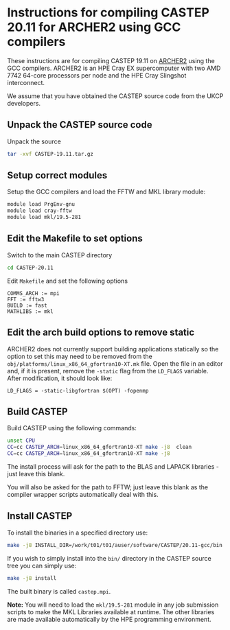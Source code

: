 Instructions for compiling CASTEP 20.11 for ARCHER2 using GCC compilers
=========================================================================

These instructions are for compiling CASTEP 19.11 on [ARCHER2](https://www.archer2.ac.uk)
using the GCC compilers. ARCHER2 is an HPE Cray EX supercomputer with two AMD 7742 64-core
processors per node and the HPE Cray Slingshot interconnect.

We assume that you have obtained the CASTEP source code from the UKCP developers.

Unpack the CASTEP source code
-----------------------------

Unpack the source

```bash
tar -xvf CASTEP-19.11.tar.gz 
```

Setup correct modules
---------------------

Setup the GCC compilers and load the FFTW and MKL library module:

```bash
module load PrgEnv-gnu
module load cray-fftw
module load mkl/19.5-281
```

Edit the Makefile to set options
--------------------------------

Switch to the main CASTEP directory

```bash
cd CASTEP-20.11
```

Edit `Makefile` and set the following options

```
COMMS_ARCH := mpi
FFT := fftw3
BUILD := fast
MATHLIBS := mkl
```

Edit the arch build options to remove static
--------------------------------------------

ARCHER2 does not currently support building applications statically so the option
to set this may need to be removed from the `obj/platforms/linux_x86_64_gfortran10-XT.mk`
file. Open the file in an editor and, if it is present, remove the `-static` flag
from the `LD_FLAGS` variable. After modification, it should look like:

```
LD_FLAGS = -static-libgfortran $(OPT) -fopenmp
```

Build CASTEP
------------

Build CASTEP using the following commands:

```bash
unset CPU
CC=cc CASTEP_ARCH=linux_x86_64_gfortran10-XT make -j8  clean
CC=cc CASTEP_ARCH=linux_x86_64_gfortran10-XT make -j8
```

The install process will ask for the path to the BLAS and LAPACK libraries - just
leave this blank.

You will also be asked for the path to FFTW; just leave this blank as the compiler 
wrapper scripts automatically deal with this.

Install CASTEP
--------------

To install the binaries in a specified directory use:

```bash
make -j8 INSTALL_DIR=/work/t01/t01/auser/software/CASTEP/20.11-gcc/bin install
```

If you wish to simply install into the `bin/` directory in the CASTEP source
tree you can simply use:

```bash
make -j8 install
```

The built binary is called `castep.mpi`.

**Note:** You will need to load the `mkl/19.5-281` module in any job submission
scripts to make the MKL Libraries available at runtime. The other libraries are
made available automatically by the HPE programming environment.
